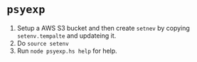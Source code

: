 # `psyexp`

1. Setup a AWS S3 bucket and then create `setnev` by copying `setenv.tempalte` and updateing it.
2. Do `source setenv`
3. Run `node psyexp.hs help` for help.


